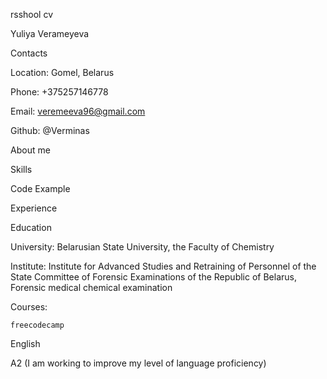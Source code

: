 rsshool cv

Yuliya Verameyeva

Contacts

Location: Gomel, Belarus

Phone: +375257146778

Email: veremeeva96@gmail.com

Github: @Verminas

About me

Skills

Code Example

Experience

Education
  
  University: Belarusian State University, the Faculty of Chemistry
  
  Institute: Institute for Advanced Studies and Retraining of Personnel of the State Committee of Forensic Examinations of the Republic of Belarus, Forensic medical chemical examination
  
  Courses: 
    
    freecodecamp

English

A2 (I am working to improve my level of language proficiency)

